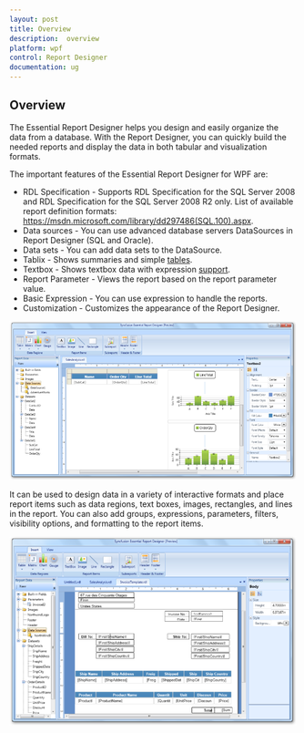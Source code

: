 ```yaml
---
layout: post
title: Overview
description:  overview
platform: wpf
control: Report Designer
documentation: ug
---
```


##  Overview

The Essential Report Designer helps you design and easily organize the data from a database. With the Report Designer, you can quickly build the needed reports and display the data in both tabular and visualization formats.

The important features of the Essential Report Designer for WPF are:

* RDL Specification - Supports RDL Specification for the SQL Server 2008 and RDL Specification for the SQL Server 2008 R2 only. List of available report definition formats: https://msdn.microsoft.com/library/dd297486(SQL.100).aspx.
* Data sources - You can use advanced database servers DataSources in Report Designer (SQL and Oracle).
* Data sets - You can add data sets to the DataSource.
* Tablix - Shows summaries and simple [tables](http://docs.syncfusion.com/wpf).
* Textbox - Shows textbox data with expression [support](http://docs.syncfusion.com/wpf).
* Report Parameter - Views the report based on the report parameter value.
* Basic Expression - You can use expression to handle the reports.
* Customization - Customizes the appearance of the Report Designer.



![C:/Users/radhas/Desktop/sshot-1.png](Overview_images/Overview_img1.png)



It can be used to design data in a variety of interactive formats and place report items such as data regions, text boxes, images, rectangles, and lines in the report. You can also add groups, expressions, parameters, filters, visibility options, and formatting to the report items.



![C:/Users/radhas/Desktop/DesignerDocument/sshot-84.png](Overview_images/Overview_img2.png)



